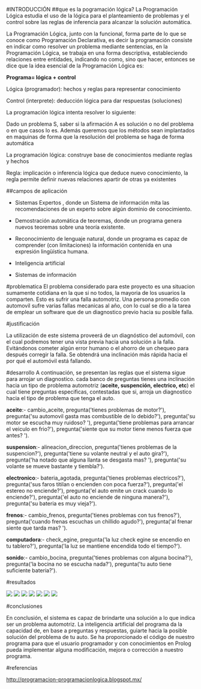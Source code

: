 #INTRODUCCIÓN
##que es la pogramación lógica?
La Programación Lógica estudia el uso de la lógica para el planteamiento de problemas y el control sobre las reglas de inferencia para alcanzar la solución automática.

La Programación Lógica, junto con la funcional, forma parte de lo que se conoce como Programación Declarativa, es decir la programación consiste en indicar como resolver un problema mediante sentencias, en la Programación Lógica, se trabaja en una forma descriptiva, estableciendo relaciones entre entidades, indicando no como, sino que hacer, entonces se dice que la idea esencial de la Programación Lógica es:

__Programa= lógica + control__

Lógica (programador): hechos y reglas para representar conocimiento

Control (interprete): deducción lógica para dar respuestas (soluciones)

La programación lógica intenta resolver lo siguiente:

Dado un problema S, saber si la afirmación A es solución o no del problema o en que casos lo es. Además queremos que los métodos sean implantados en maquinas de forma que la resolución del problema se haga de forma automática

La programación lógica: construye base de conocimientos mediante reglas y hechos

Regla: implicación o inferencia lógica que deduce nuevo conocimiento, la regla permite definir nuevas relaciones apartir de otras ya existentes

##campos de aplicación

* Sistemas Expertos , donde un Sistema de información mita las recomendaciones de un experto sobre algún dominio de conocimiento.

* Demostración automática de teoremas, donde un programa genera nuevos teoremas sobre una teoría existente.

* Reconocimiento de lenguaje natural, donde un programa es capaz de comprender (con limitaciones) la información contenida en una expresión lingüística humana.

* Inteligencia artificial

* Sistemas de información

#problematica
El problema considerado para este proyecto es una situacion sumamente cotidiana en la que si no todos, la mayoria de los usuarios la comparten. Esto es sufrir una falla automotriz. Una persona promedio con automovil sufre varias fallas mecanicas al año, con lo cual se dio a la tarea de emplear un software que de un diagnostico previo hacia su posible falla. 

#justificación

La utilización de este sistema proveerá de un diagnóstico del automóvil, con el cual podremos tener una vista previa hacia una solución a la falla. Evitándonos cometer algún error humano o el ahorro de un chequeo para después corregir la falla. Se obtendrá una inclinación más rápida hacia el por qué el automóvil está fallando.

#desarrollo
A continuación, se presentan las reglas que el sistema sigue para arrojar un diagnostico. cada banco de preguntas tienes una inclinación hacia un tipo de problema automotriz (**aceite, suspención, electrico, etc**) el cual tiene preguntas especificas, contestadas que si, arroja un diagnostico hacia el tipo de problema que tenga el auto.

__aceite__:- cambio_aceite,
	pregunta('tienes problemas de motor?'),
	pregunta('su automovil gasta mas combustible de lo debido?'),
	pregunta('su motor se escucha muy ruidoso? '),
	pregunta('tiene problemas para arrancar el veiculo en frio?'),
	pregunta('siente que su motor tiene menos fuerza que antes? ').


__suspension__:- alineacion_direccion,
	pregunta('tienes problemas de la suspencion?'),
	pregunta('tiene su volante neutral y el auto gira?'),
	pregunta('ha notado que alguna llanta se desgasta mas? '),
	pregunta('su volante se mueve bastante y tiembla?').

__electronico__:- bateria_agotada,
	pregunta('tienes problemas electricos?'),
	pregunta('sus faros titilan o encienden con poca fuerza?'),
	pregunta('el estereo no enciende?'),
	pregunta('el auto emite un crack cuando lo enciende?'),
	pregunta('el auto no enciende de ninguna manera?'),
	pregunta('su bateria es muy vieja?').

__frenos__:- cambio_frenos,
	pregunta('tienes problemas con tus frenos?'),
	pregunta('cuando frenas escuchas un chillido agudo?'),
	pregunta('al frenar siente que tarda mas? ').

__computadora__:- check_egine,
	pregunta('la luz check egine se encendio en tu tablero?'),
	pregunta('la luz se mantiene encendida todo el tiempo?').

__sonido__:- cambio_bocina,
	pregunta('tienes problemas con alguna bocina?'),
	pregunta('la bocina no se escucha nada?'),
	pregunta('tu auto tiene suficiente bateria?').

#resultados

![](https://github.com/kevarvizu/proyectoFinalProlog/blob/master/imagenes/inicio.PNG)
![](https://github.com/kevarvizu/proyectoFinalProlog/blob/master/imagenes/1.PNG)
![](https://github.com/kevarvizu/proyectoFinalProlog/blob/master/imagenes/2.PNG)
![](https://github.com/kevarvizu/proyectoFinalProlog/blob/master/imagenes/3.PNG)
![](https://github.com/kevarvizu/proyectoFinalProlog/blob/master/imagenes/4.PNG)
![](https://github.com/kevarvizu/proyectoFinalProlog/blob/master/imagenes/5.PNG)
![](https://github.com/kevarvizu/proyectoFinalProlog/blob/master/imagenes/6.PNG)

#conclusiones

En conclusión, el sistema es capaz de brindarte una solución a lo que indica ser un problema automotriz. La inteligencia artificial del programa da la capacidad de, en base a preguntas y respuestas, guiarte hacia la posible solución del problema de tu auto. Se ha proporcionado el código de nuestro programa para que el usuario programador y con conocimientos en Prolog pueda implementar alguna modificación, mejora o corrección a nuestro programa.

#referencias

http://programacion-programacionlogica.blogspot.mx/


